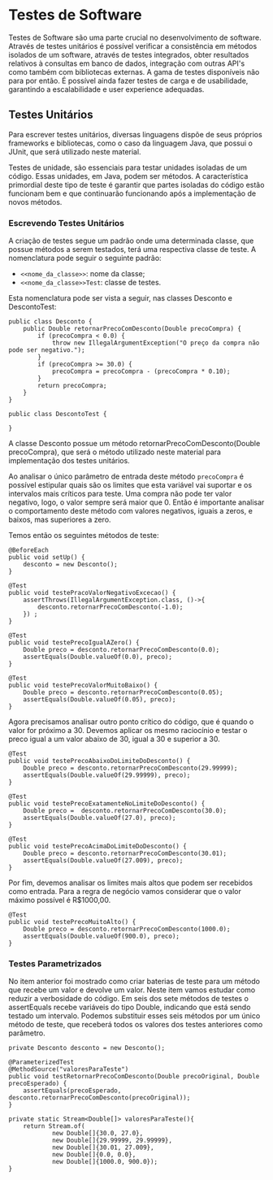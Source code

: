 # Testes de Software

Testes de Software são uma parte crucial no desenvolvimento de software. Através de testes unitários é possível verificar a consistência em métodos isolados de um software, através de testes integrados, obter resultados relativos à consultas em banco de dados, integração com outras API's como também com bibliotecas externas.
A gama de testes disponíveis não para por então. É possível ainda fazer testes de carga e de usabilidade, garantindo a escalabilidade e user experience adequadas.

## Testes Unitários
Para escrever testes unitários, diversas linguagens dispõe de seus próprios frameworks e bibliotecas, como o caso da linguagem Java, que possui o JUnit, que será utilizado neste material.

Testes de unidade, são essenciais para testar unidades isoladas de um código. Essas unidades, em Java, podem ser métodos. A característica primordial deste tipo de teste é garantir que partes isoladas do código estão funcionam bem e que continuarão funcionando após a implementação de novos métodos.

### Escrevendo Testes Unitários

A criação de testes segue um padrão onde uma determinada classe, que possue métodos a serem testados, terá uma respectiva classe de teste. A nomenclatura pode seguir o seguinte padrão:
* ``` <<nome_da_classe>> ```: nome da classe; 
* ```<<nome_da_classe>>Test```: classe de testes.

Esta nomenclatura pode ser vista a seguir, nas classes Desconto e DescontoTest:
```
public class Desconto {
	public Double retornarPrecoComDesconto(Double precoCompra) {
		if (precoCompra < 0.0) {
			throw new IllegalArgumentException("O preço da compra não pode ser negativo.");
		}
		if (precoCompra >= 30.0) {
			precoCompra = precoCompra - (precoCompra * 0.10);
		}
		return precoCompra;
	}
}
```

```
public class DescontoTest {
	
}
```

A classe Desconto possue um método retornarPrecoComDesconto(Double precoCompra), que será o método utilizado neste material para implementação dos testes unitários.

Ao analisar o único parâmetro de entrada deste método ```precoCompra``` é possível estipular quais são os limites que esta variável vai suportar e os intervalos mais críticos para teste. Uma compra não pode ter valor negativo, logo, o valor sempre será maior que 0. Então é importante analisar o comportamento deste método com valores negativos, iguais a zeros, e baixos, mas superiores a zero.


Temos então os seguintes métodos de teste:

	@BeforeEach
	public void setUp() {
		desconto = new Desconto();
	}
	
	@Test
	public void testePracoValorNegativoExcecao() {
	    assertThrows(IllegalArgumentException.class, ()->{
	    	desconto.retornarPrecoComDesconto(-1.0);
	    }) ;
	}
	
	@Test
	public void testePrecoIgualAZero() {
		Double preco = desconto.retornarPrecoComDesconto(0.0);
		assertEquals(Double.valueOf(0.0), preco);
	}
	
	@Test
	public void testePrecoValorMuitoBaixo() {
		Double preco = desconto.retornarPrecoComDesconto(0.05);
		assertEquals(Double.valueOf(0.05), preco);
	}

Agora precisamos analisar outro ponto crítico do código, que é quando o valor for próximo a 30. Devemos aplicar os mesmo raciocínio e testar o preco igual a um valor abaixo de 30, igual a 30 e superior a 30.

	@Test
	public void testePrecoAbaixoDoLimiteDoDesconto() {
		Double preco = desconto.retornarPrecoComDesconto(29.99999);
		assertEquals(Double.valueOf(29.99999), preco);
	}
	
	@Test
	public void testePrecoExatamenteNoLimiteDoDesconto() {
		Double preco =  desconto.retornarPrecoComDesconto(30.0);
		assertEquals(Double.valueOf(27.0), preco);
	}	
	
	@Test
	public void testePrecoAcimaDoLimiteDoDesconto() {
		Double preco = desconto.retornarPrecoComDesconto(30.01);
		assertEquals(Double.valueOf(27.009), preco);
	}

 Por fim, devemos analisar os limites mais altos que podem ser recebidos como entrada. Para a regra de negócio vamos considerar que o valor máximo possível é R$1000,00. 

 	@Test
	public void testePrecoMuitoAlto() {
		Double preco = desconto.retornarPrecoComDesconto(1000.0);
		assertEquals(Double.valueOf(900.0), preco);
	}

### Testes Parametrizados

No item anterior foi mostrado como criar baterias de teste para um método que recebe um valor e devolve um valor. Neste item vamos estudar como reduzir a verbosidade do código. Em seis dos sete métodos de testes o assertEquals recebe variáveis do tipo Double, indicando que está sendo testado um intervalo. Podemos substituir esses seis métodos por um único método de teste, que receberá todos os valores dos testes anteriores como parâmetro.

	private Desconto desconto = new Desconto();
	
	@ParameterizedTest
	@MethodSource("valoresParaTeste")
	public void testRetornarPrecoComDesconto(Double precoOriginal, Double precoEsperado) {
		assertEquals(precoEsperado, desconto.retornarPrecoComDesconto(precoOriginal));
	}
	
	private static Stream<Double[]> valoresParaTeste(){
		return Stream.of(
				new Double[]{30.0, 27.0},
                new Double[]{29.99999, 29.99999},
                new Double[]{30.01, 27.009},
                new Double[]{0.0, 0.0},
                new Double[]{1000.0, 900.0});
	}
